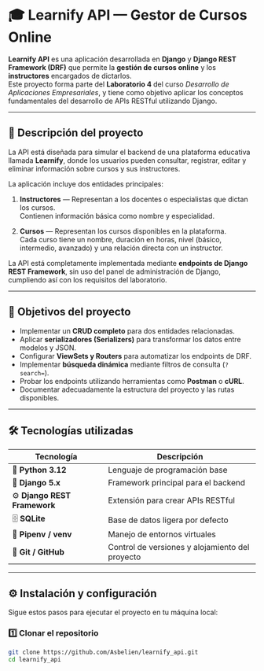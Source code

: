 # 🎓 Learnify API — Gestor de Cursos Online

**Learnify API** es una aplicación desarrollada en **Django** y **Django REST Framework (DRF)** que permite la **gestión de cursos online** y los **instructores** encargados de dictarlos.  
Este proyecto forma parte del **Laboratorio 4** del curso *Desarrollo de Aplicaciones Empresariales*, y tiene como objetivo aplicar los conceptos fundamentales del desarrollo de APIs RESTful utilizando Django.

---

## 🧠 Descripción del proyecto

La API está diseñada para simular el backend de una plataforma educativa llamada **Learnify**, donde los usuarios pueden consultar, registrar, editar y eliminar información sobre cursos y sus instructores.

La aplicación incluye dos entidades principales:

1. **Instructores** — Representan a los docentes o especialistas que dictan los cursos.  
   Contienen información básica como nombre y especialidad.

2. **Cursos** — Representan los cursos disponibles en la plataforma.  
   Cada curso tiene un nombre, duración en horas, nivel (básico, intermedio, avanzado) y una relación directa con un instructor.

La API está completamente implementada mediante **endpoints de Django REST Framework**, sin uso del panel de administración de Django, cumpliendo así con los requisitos del laboratorio.

---

## 🎯 Objetivos del proyecto

- Implementar un **CRUD completo** para dos entidades relacionadas.
- Aplicar **serializadores (Serializers)** para transformar los datos entre modelos y JSON.
- Configurar **ViewSets y Routers** para automatizar los endpoints de DRF.
- Implementar **búsqueda dinámica** mediante filtros de consulta (`?search=`).
- Probar los endpoints utilizando herramientas como **Postman** o **cURL**.
- Documentar adecuadamente la estructura del proyecto y las rutas disponibles.

---

## 🛠️ Tecnologías utilizadas

| Tecnología | Descripción |
|-------------|--------------|
| 🐍 **Python 3.12** | Lenguaje de programación base |
| 🧱 **Django 5.x** | Framework principal para el backend |
| ⚙️ **Django REST Framework** | Extensión para crear APIs RESTful |
| 🗄️ **SQLite** | Base de datos ligera por defecto |
| 🧩 **Pipenv / venv** | Manejo de entornos virtuales |
| 🐙 **Git / GitHub** | Control de versiones y alojamiento del proyecto |

---

## ⚙️ Instalación y configuración

Sigue estos pasos para ejecutar el proyecto en tu máquina local:

### 1️⃣ Clonar el repositorio
```bash
git clone https://github.com/Asbelien/learnify_api.git
cd learnify_api
